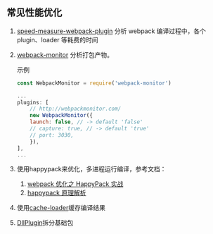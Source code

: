 ## 常见性能优化

1. [speed-measure-webpack-plugin](https://github.com/stephencookdev/speed-measure-webpack-plugin) 分析 webpack 编译过程中，各个 plugin、loader 等耗费的时间

2. [webpack-monitor](https://github.com/webpackmonitor/webpackmonitor) 分析打包产物。

    示例

    ```js
    const WebpackMonitor = require('webpack-monitor')
    ```

    ```js
    ...
    plugins: [
        // http://webpackmonitor.com/
        new WebpackMonitor({
        launch: false, // -> default 'false'
        // capture: true, // -> default 'true'
        // port: 3030,
        }),
    ],
    ...
    ```

3. 使用happypack来优化，多进程运行编译，参考文档：

    1. [webpack 优化之 HappyPack 实战](https://www.jianshu.com/p/b9bf995f3712)
    2. [happypack 原理解析](https://yq.aliyun.com/articles/67269)

4. 使用[cache-loader](https://www.webpackjs.com/loaders/cache-loader/)缓存编译结果

5. [DllPlugin](https://segmentfault.com/a/1190000015489489)拆分基础包